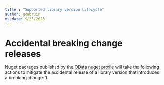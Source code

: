 ```yaml
---
title : "Supported library version lifecycle"
author: gdebruin
ms.date: 9/25/2023
---
```


# Accidental breaking change releases

Nuget packages published by the [OData nuget profile](https://www.nuget.org/profiles/OData) will take the following actions to mitigate the accidental release of a library version that introduces a breaking change:
1. 
